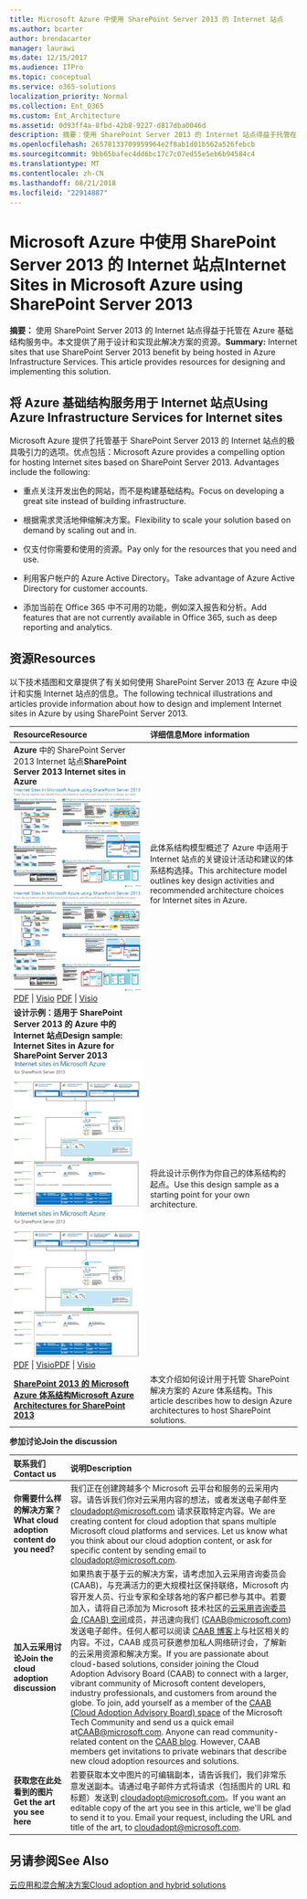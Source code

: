 ```yaml
---
title: Microsoft Azure 中使用 SharePoint Server 2013 的 Internet 站点
ms.author: bcarter
author: brendacarter
manager: laurawi
ms.date: 12/15/2017
ms.audience: ITPro
ms.topic: conceptual
ms.service: o365-solutions
localization_priority: Normal
ms.collection: Ent_O365
ms.custom: Ent_Architecture
ms.assetid: 0d93ff4a-8fbd-42b8-9227-d817dba0046d
description: 摘要：使用 SharePoint Server 2013 的 Internet 站点得益于托管在 Azure 基础结构服务中。本文提供了用于设计和实现此解决方案的资源。
ms.openlocfilehash: 26578133709959964e2f8ab1d01b562a526febcb
ms.sourcegitcommit: 9bb65bafec4dd6bc17c7c07ed55e5eb6b94584c4
ms.translationtype: MT
ms.contentlocale: zh-CN
ms.lasthandoff: 08/21/2018
ms.locfileid: "22914887"
---
```

# <a name="internet-sites-in-microsoft-azure-using-sharepoint-server-2013"></a><span data-ttu-id="ebf65-104">Microsoft Azure 中使用 SharePoint Server 2013 的 Internet 站点</span><span class="sxs-lookup"><span data-stu-id="ebf65-104">Internet Sites in Microsoft Azure using SharePoint Server 2013</span></span>

 <span data-ttu-id="ebf65-p102">**摘要：** 使用 SharePoint Server 2013 的 Internet 站点得益于托管在 Azure 基础结构服务中。本文提供了用于设计和实现此解决方案的资源。</span><span class="sxs-lookup"><span data-stu-id="ebf65-p102">**Summary:** Internet sites that use SharePoint Server 2013 benefit by being hosted in Azure Infrastructure Services. This article provides resources for designing and implementing this solution.</span></span>
  
## <a name="using-azure-infrastructure-services-for-internet-sites"></a><span data-ttu-id="ebf65-107">将 Azure 基础结构服务用于 Internet 站点</span><span class="sxs-lookup"><span data-stu-id="ebf65-107">Using Azure Infrastructure Services for Internet sites</span></span>

<span data-ttu-id="ebf65-p103">Microsoft Azure 提供了托管基于 SharePoint Server 2013 的 Internet 站点的极具吸引力的选项。优点包括：</span><span class="sxs-lookup"><span data-stu-id="ebf65-p103">Microsoft Azure provides a compelling option for hosting Internet sites based on SharePoint Server 2013. Advantages include the following:</span></span>
  
- <span data-ttu-id="ebf65-110">重点关注开发出色的网站，而不是构建基础结构。</span><span class="sxs-lookup"><span data-stu-id="ebf65-110">Focus on developing a great site instead of building infrastructure.</span></span>
    
- <span data-ttu-id="ebf65-111">根据需求灵活地伸缩解决方案。</span><span class="sxs-lookup"><span data-stu-id="ebf65-111">Flexibility to scale your solution based on demand by scaling out and in.</span></span>
    
- <span data-ttu-id="ebf65-112">仅支付你需要和使用的资源。</span><span class="sxs-lookup"><span data-stu-id="ebf65-112">Pay only for the resources that you need and use.</span></span>
    
- <span data-ttu-id="ebf65-113">利用客户帐户的 Azure Active Directory。</span><span class="sxs-lookup"><span data-stu-id="ebf65-113">Take advantage of Azure Active Directory for customer accounts.</span></span>
    
- <span data-ttu-id="ebf65-114">添加当前在 Office 365 中不可用的功能，例如深入报告和分析。</span><span class="sxs-lookup"><span data-stu-id="ebf65-114">Add features that are not currently available in Office 365, such as deep reporting and analytics.</span></span>
    
## <a name="resources"></a><span data-ttu-id="ebf65-115">资源</span><span class="sxs-lookup"><span data-stu-id="ebf65-115">Resources</span></span>

<span data-ttu-id="ebf65-116">以下技术插图和文章提供了有关如何使用 SharePoint Server 2013 在 Azure 中设计和实施 Internet 站点的信息。</span><span class="sxs-lookup"><span data-stu-id="ebf65-116">The following technical illustrations and articles provide information about how to design and implement Internet sites in Azure by using SharePoint Server 2013.</span></span>
  
|<span data-ttu-id="ebf65-117">**Resource**</span><span class="sxs-lookup"><span data-stu-id="ebf65-117">**Resource**</span></span>|<span data-ttu-id="ebf65-118">**详细信息**</span><span class="sxs-lookup"><span data-stu-id="ebf65-118">**More information**</span></span>|
|:-----|:-----|
|<span data-ttu-id="ebf65-119">**Azure** 中的 SharePoint Server 2013 Internet 站点</span><span class="sxs-lookup"><span data-stu-id="ebf65-119">**SharePoint Server 2013 Internet sites in Azure**</span></span> <br/> <span data-ttu-id="ebf65-120">[![使用 SharePoint 的 Azure 中的 Internet 网站图像](media/MS-AZ-SPInternetSites.jpg)          ](https://go.microsoft.com/fwlink/p/?LinkId=392552)</span><span class="sxs-lookup"><span data-stu-id="ebf65-120">[![Image of Internet sites in Azure using SharePoint](media/MS-AZ-SPInternetSites.jpg)          ](https://go.microsoft.com/fwlink/p/?LinkId=392552)</span></span> <br/> <span data-ttu-id="ebf65-121">[PDF](https://go.microsoft.com/fwlink/p/?LinkId=392552) \| [           ](https://go.microsoft.com/fwlink/p/?LinkId=392551) [Visio](https://go.microsoft.com/fwlink/p/?LinkId=392551)  </span><span class="sxs-lookup"><span data-stu-id="ebf65-121">[PDF](https://go.microsoft.com/fwlink/p/?LinkId=392552)  \| [          ](https://go.microsoft.com/fwlink/p/?LinkId=392551)[Visio](https://go.microsoft.com/fwlink/p/?LinkId=392551)</span></span> <br/> |<span data-ttu-id="ebf65-122">此体系结构模型概述了 Azure 中适用于 Internet 站点的关键设计活动和建议的体系结构选择。</span><span class="sxs-lookup"><span data-stu-id="ebf65-122">This architecture model outlines key design activities and recommended architecture choices for Internet sites in Azure.</span></span>  <br/> |
|<span data-ttu-id="ebf65-123">**设计示例：适用于 SharePoint Server 2013 的 Azure 中的 Internet 站点**</span><span class="sxs-lookup"><span data-stu-id="ebf65-123">**Design sample: Internet Sites in Azure for SharePoint Server 2013**</span></span> <br/> <span data-ttu-id="ebf65-124">[![设计示例图：Microsoft Azure for SharePoint 2013 中的 Internet 站点](media/MS-AZ-InternetSitesDesignSample.jpg)          ](https://go.microsoft.com/fwlink/p/?LinkId=392549)</span><span class="sxs-lookup"><span data-stu-id="ebf65-124">[![Image of the Design sample: Internet sites in Microsoft Azure for SharePoint 2013](media/MS-AZ-InternetSitesDesignSample.jpg)          ](https://go.microsoft.com/fwlink/p/?LinkId=392549)</span></span> <br/> <span data-ttu-id="ebf65-125">[PDF](https://go.microsoft.com/fwlink/p/?LinkId=392549)  \| [Visio](https://go.microsoft.com/fwlink/p/?LinkId=392548)</span><span class="sxs-lookup"><span data-stu-id="ebf65-125">[PDF](https://go.microsoft.com/fwlink/p/?LinkId=392549)  \| [Visio](https://go.microsoft.com/fwlink/p/?LinkId=392548)</span></span> <br/> |<span data-ttu-id="ebf65-126">将此设计示例作为你自己的体系结构的起点。</span><span class="sxs-lookup"><span data-stu-id="ebf65-126">Use this design sample as a starting point for your own architecture.</span></span>  <br/> |
|<span data-ttu-id="ebf65-127">**[SharePoint 2013 的 Microsoft Azure 体系结构](microsoft-azure-architectures-for-sharepoint-2013.md)**</span><span class="sxs-lookup"><span data-stu-id="ebf65-127">**[Microsoft Azure Architectures for SharePoint 2013](microsoft-azure-architectures-for-sharepoint-2013.md)**</span></span> <br/> |<span data-ttu-id="ebf65-128">本文介绍如何设计用于托管 SharePoint 解决方案的 Azure 体系结构。</span><span class="sxs-lookup"><span data-stu-id="ebf65-128">This article describes how to design Azure architectures to host SharePoint solutions.</span></span>  <br/> |

   
<span data-ttu-id="ebf65-129">**参加讨论**</span><span class="sxs-lookup"><span data-stu-id="ebf65-129">**Join the discussion**</span></span>

|<span data-ttu-id="ebf65-130">**联系我们**</span><span class="sxs-lookup"><span data-stu-id="ebf65-130">**Contact us**</span></span>|<span data-ttu-id="ebf65-131">**说明**</span><span class="sxs-lookup"><span data-stu-id="ebf65-131">**Description**</span></span>|
|:-----|:-----|
|<span data-ttu-id="ebf65-132">**你需要什么样的解决方案？**</span><span class="sxs-lookup"><span data-stu-id="ebf65-132">**What cloud adoption content do you need?**</span></span> <br/> |<span data-ttu-id="ebf65-p104">我们正在创建跨越多个 Microsoft 云平台和服务的云采用内容。请告诉我们你对云采用内容的想法，或者发送电子邮件至 [cloudadopt@microsoft.com](mailto:cloudadopt@microsoft.com?Subject=[Cloud%20Adoption%20Content%20Feedback]:%20) 请求获取特定内容。</span><span class="sxs-lookup"><span data-stu-id="ebf65-p104">We are creating content for cloud adoption that spans multiple Microsoft cloud platforms and services. Let us know what you think about our cloud adoption content, or ask for specific content by sending email to [cloudadopt@microsoft.com](mailto:cloudadopt@microsoft.com?Subject=[Cloud%20Adoption%20Content%20Feedback]:%20).  </span></span><br/> |
|<span data-ttu-id="ebf65-135">**加入云采用讨论**</span><span class="sxs-lookup"><span data-stu-id="ebf65-135">**Join the cloud adoption discussion**</span></span> <br/> |<span data-ttu-id="ebf65-p105">如果热衷于基于云的解决方案，请考虑加入云采用咨询委员会 (CAAB)，与充满活力的更大规模社区保持联络，Microsoft 内容开发人员、行业专家和全球各地的客户都已参与其中。若要加入，请将自己添加为 Microsoft 技术社区的[云采用咨询委员会 (CAAB) 空间](https://aka.ms/caab)成员，并迅速向我们 ([CAAB@microsoft.com](mailto:caab@microsoft.com?Subject=I%20just%20joined%20the%20Cloud%20Adoption%20Advisory%20Board!)) 发送电子邮件。任何人都可以阅读 [CAAB 博客](https://blogs.technet.com/b/solutions_advisory_board/)上与社区相关的内容。不过，CAAB 成员可获邀参加私人网络研讨会，了解新的云采用资源和解决方案。</span><span class="sxs-lookup"><span data-stu-id="ebf65-p105">If you are passionate about cloud-based solutions, consider joining the Cloud Adoption Advisory Board (CAAB) to connect with a larger, vibrant community of Microsoft content developers, industry professionals, and customers from around the globe. To join, add yourself as a member of the [CAAB (Cloud Adoption Advisory Board) space](https://aka.ms/caab) of the Microsoft Tech Community and send us a quick email at[CAAB@microsoft.com](mailto:caab@microsoft.com?Subject=I%20just%20joined%20the%20Cloud%20Adoption%20Advisory%20Board!). Anyone can read community-related content on the [CAAB blog](https://blogs.technet.com/b/solutions_advisory_board/). However, CAAB members get invitations to private webinars that describe new cloud adoption resources and solutions.  </span></span><br/> |
|<span data-ttu-id="ebf65-140">**获取您在此处看到的图片**</span><span class="sxs-lookup"><span data-stu-id="ebf65-140">**Get the art you see here**</span></span> <br/> |<span data-ttu-id="ebf65-p106">若要获取本文中图片的可编辑副本，请告诉我们，我们非常乐意发送副本。请通过电子邮件方式将请求（包括图片的 URL 和标题）发送到 [cloudadopt@microsoft.com](mailto:cloudadopt@microsoft.com?subject=[Art%20Request]:%20)。</span><span class="sxs-lookup"><span data-stu-id="ebf65-p106">If you want an editable copy of the art you see in this article, we'll be glad to send it to you. Email your request, including the URL and title of the art, to [cloudadopt@microsoft.com](mailto:cloudadopt@microsoft.com?subject=[Art%20Request]:%20).  </span></span><br/> |
   
## <a name="see-also"></a><span data-ttu-id="ebf65-143">另请参阅</span><span class="sxs-lookup"><span data-stu-id="ebf65-143">See Also</span></span>

[<span data-ttu-id="ebf65-144">云应用和混合解决方案</span><span class="sxs-lookup"><span data-stu-id="ebf65-144">Cloud adoption and hybrid solutions</span></span>](cloud-adoption-and-hybrid-solutions.md)




